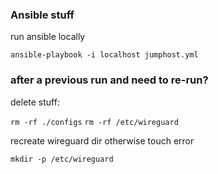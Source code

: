 ### Ansible stuff

run ansible locally

`ansible-playbook -i localhost jumphost.yml`

### after a previous run and need to re-run?

delete stuff:

`rm -rf ./configs`
`rm -rf /etc/wireguard`

recreate wireguard dir otherwise touch error

`mkdir -p /etc/wireguard`
